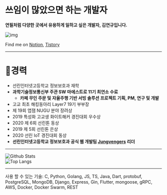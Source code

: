 # 쓰임이 많았으면 하는 개발자

**연필처럼 다양한 곳에서 유용하게 일하고 싶은 개발자, 김연규입니다.**

![img](https://www.notion.so/image/https%3A%2F%2Fs3-us-west-2.amazonaws.com%2Fsecure.notion-static.com%2F2e45b556-b0ff-41d0-9df9-41b1b1fb06ef%2F125192660_1659853970862136_2017992241625194370_o.jpg?table=block&id=08e90ef2-08de-480a-9d4e-2902615eb27f&width=3010&userId=354bc423-f349-4897-8e98-181e8dab2fd7&cache=v2)

Find me on [Notion](https://www.notion.so/yeongyu/08e90ef208de480a9d4e2902615eb27f), [Tistory](https://code-yeongyu.tistory.com)

---

# 🥇경력

- 선린인터넷고등학교 정보보호과 재학
- **과학기술정보통신부 주관 SW 마에스트로 11기 최연소 수료**
  - **카페 무인 주문 및 자율주행 기반 서빙 솔루션 프로젝트 기획, PM, 연구 및 개발**
- 고교 최초 해킹동아리 Layer7 19기 부부장
- 제 19회 앱잼 NUGU 분야 장려상
- 2019 특성화 고교생 화이트해커 경진대회 우수상
- 2020 제 6회 선린톤 동상
- 2019 제 5회 선린톤 은상
- 2020 선린 IoT 경진대회 동상
- **선린인터넷고등학교 정보보호과 공식 웹 개발팀 [Jungvengers](https://github.com/jungvengers) 리더**

---

![Github Stats](https://github-readme-stats.vercel.app/api?username=code-yeongyu&show_icons=true)  
![Top Langs](https://github-readme-stats.vercel.app/api/top-langs/?username=code-yeongyu)

---

사용 할 수 있는 기술:
C, Python, Golang, JS, TS, Java, Dart, protobuf, PostgreSQL, MongoDB, Django, Express, Gin, Flutter, mongoose, gRPC, AWS, Docker, Docker Swarm, REST

